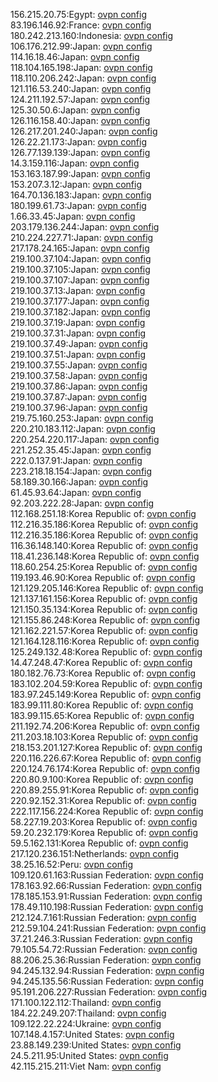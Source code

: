 156.215.20.75:Egypt: [ovpn config](vpn/156_215_20_75.ovpn)  
83.196.146.92:France: [ovpn config](vpn/83_196_146_92.ovpn)  
180.242.213.160:Indonesia: [ovpn config](vpn/180_242_213_160.ovpn)  
106.176.212.99:Japan: [ovpn config](vpn/106_176_212_99.ovpn)  
114.16.18.46:Japan: [ovpn config](vpn/114_16_18_46.ovpn)  
118.104.165.198:Japan: [ovpn config](vpn/118_104_165_198.ovpn)  
118.110.206.242:Japan: [ovpn config](vpn/118_110_206_242.ovpn)  
121.116.53.240:Japan: [ovpn config](vpn/121_116_53_240.ovpn)  
124.211.192.57:Japan: [ovpn config](vpn/124_211_192_57.ovpn)  
125.30.50.6:Japan: [ovpn config](vpn/125_30_50_6.ovpn)  
126.116.158.40:Japan: [ovpn config](vpn/126_116_158_40.ovpn)  
126.217.201.240:Japan: [ovpn config](vpn/126_217_201_240.ovpn)  
126.22.21.173:Japan: [ovpn config](vpn/126_22_21_173.ovpn)  
126.77.139.139:Japan: [ovpn config](vpn/126_77_139_139.ovpn)  
14.3.159.116:Japan: [ovpn config](vpn/14_3_159_116.ovpn)  
153.163.187.99:Japan: [ovpn config](vpn/153_163_187_99.ovpn)  
153.207.3.12:Japan: [ovpn config](vpn/153_207_3_12.ovpn)  
164.70.136.183:Japan: [ovpn config](vpn/164_70_136_183.ovpn)  
180.199.61.73:Japan: [ovpn config](vpn/180_199_61_73.ovpn)  
1.66.33.45:Japan: [ovpn config](vpn/1_66_33_45.ovpn)  
203.179.136.244:Japan: [ovpn config](vpn/203_179_136_244.ovpn)  
210.224.227.71:Japan: [ovpn config](vpn/210_224_227_71.ovpn)  
217.178.24.165:Japan: [ovpn config](vpn/217_178_24_165.ovpn)  
219.100.37.104:Japan: [ovpn config](vpn/219_100_37_104.ovpn)  
219.100.37.105:Japan: [ovpn config](vpn/219_100_37_105.ovpn)  
219.100.37.107:Japan: [ovpn config](vpn/219_100_37_107.ovpn)  
219.100.37.13:Japan: [ovpn config](vpn/219_100_37_13.ovpn)  
219.100.37.177:Japan: [ovpn config](vpn/219_100_37_177.ovpn)  
219.100.37.182:Japan: [ovpn config](vpn/219_100_37_182.ovpn)  
219.100.37.19:Japan: [ovpn config](vpn/219_100_37_19.ovpn)  
219.100.37.31:Japan: [ovpn config](vpn/219_100_37_31.ovpn)  
219.100.37.49:Japan: [ovpn config](vpn/219_100_37_49.ovpn)  
219.100.37.51:Japan: [ovpn config](vpn/219_100_37_51.ovpn)  
219.100.37.55:Japan: [ovpn config](vpn/219_100_37_55.ovpn)  
219.100.37.58:Japan: [ovpn config](vpn/219_100_37_58.ovpn)  
219.100.37.86:Japan: [ovpn config](vpn/219_100_37_86.ovpn)  
219.100.37.87:Japan: [ovpn config](vpn/219_100_37_87.ovpn)  
219.100.37.96:Japan: [ovpn config](vpn/219_100_37_96.ovpn)  
219.75.160.253:Japan: [ovpn config](vpn/219_75_160_253.ovpn)  
220.210.183.112:Japan: [ovpn config](vpn/220_210_183_112.ovpn)  
220.254.220.117:Japan: [ovpn config](vpn/220_254_220_117.ovpn)  
221.252.35.45:Japan: [ovpn config](vpn/221_252_35_45.ovpn)  
222.0.137.91:Japan: [ovpn config](vpn/222_0_137_91.ovpn)  
223.218.18.154:Japan: [ovpn config](vpn/223_218_18_154.ovpn)  
58.189.30.166:Japan: [ovpn config](vpn/58_189_30_166.ovpn)  
61.45.93.64:Japan: [ovpn config](vpn/61_45_93_64.ovpn)  
92.203.222.28:Japan: [ovpn config](vpn/92_203_222_28.ovpn)  
112.168.251.18:Korea Republic of: [ovpn config](vpn/112_168_251_18.ovpn)  
112.216.35.186:Korea Republic of: [ovpn config](vpn/112_216_35_186.ovpn)  
112.216.35.186:Korea Republic of: [ovpn config](vpn/112_216_35_186.ovpn)  
116.36.148.140:Korea Republic of: [ovpn config](vpn/116_36_148_140.ovpn)  
118.41.236.148:Korea Republic of: [ovpn config](vpn/118_41_236_148.ovpn)  
118.60.254.25:Korea Republic of: [ovpn config](vpn/118_60_254_25.ovpn)  
119.193.46.90:Korea Republic of: [ovpn config](vpn/119_193_46_90.ovpn)  
121.129.205.146:Korea Republic of: [ovpn config](vpn/121_129_205_146.ovpn)  
121.137.161.156:Korea Republic of: [ovpn config](vpn/121_137_161_156.ovpn)  
121.150.35.134:Korea Republic of: [ovpn config](vpn/121_150_35_134.ovpn)  
121.155.86.248:Korea Republic of: [ovpn config](vpn/121_155_86_248.ovpn)  
121.162.221.57:Korea Republic of: [ovpn config](vpn/121_162_221_57.ovpn)  
121.164.128.116:Korea Republic of: [ovpn config](vpn/121_164_128_116.ovpn)  
125.249.132.48:Korea Republic of: [ovpn config](vpn/125_249_132_48.ovpn)  
14.47.248.47:Korea Republic of: [ovpn config](vpn/14_47_248_47.ovpn)  
180.182.76.73:Korea Republic of: [ovpn config](vpn/180_182_76_73.ovpn)  
183.102.204.59:Korea Republic of: [ovpn config](vpn/183_102_204_59.ovpn)  
183.97.245.149:Korea Republic of: [ovpn config](vpn/183_97_245_149.ovpn)  
183.99.111.80:Korea Republic of: [ovpn config](vpn/183_99_111_80.ovpn)  
183.99.115.65:Korea Republic of: [ovpn config](vpn/183_99_115_65.ovpn)  
211.192.74.206:Korea Republic of: [ovpn config](vpn/211_192_74_206.ovpn)  
211.203.18.103:Korea Republic of: [ovpn config](vpn/211_203_18_103.ovpn)  
218.153.201.127:Korea Republic of: [ovpn config](vpn/218_153_201_127.ovpn)  
220.116.226.67:Korea Republic of: [ovpn config](vpn/220_116_226_67.ovpn)  
220.124.76.174:Korea Republic of: [ovpn config](vpn/220_124_76_174.ovpn)  
220.80.9.100:Korea Republic of: [ovpn config](vpn/220_80_9_100.ovpn)  
220.89.255.91:Korea Republic of: [ovpn config](vpn/220_89_255_91.ovpn)  
220.92.152.31:Korea Republic of: [ovpn config](vpn/220_92_152_31.ovpn)  
222.117.156.224:Korea Republic of: [ovpn config](vpn/222_117_156_224.ovpn)  
58.227.19.203:Korea Republic of: [ovpn config](vpn/58_227_19_203.ovpn)  
59.20.232.179:Korea Republic of: [ovpn config](vpn/59_20_232_179.ovpn)  
59.5.162.131:Korea Republic of: [ovpn config](vpn/59_5_162_131.ovpn)  
217.120.236.151:Netherlands: [ovpn config](vpn/217_120_236_151.ovpn)  
38.25.16.52:Peru: [ovpn config](vpn/38_25_16_52.ovpn)  
109.120.61.163:Russian Federation: [ovpn config](vpn/109_120_61_163.ovpn)  
178.163.92.66:Russian Federation: [ovpn config](vpn/178_163_92_66.ovpn)  
178.185.153.91:Russian Federation: [ovpn config](vpn/178_185_153_91.ovpn)  
178.49.110.198:Russian Federation: [ovpn config](vpn/178_49_110_198.ovpn)  
212.124.7.161:Russian Federation: [ovpn config](vpn/212_124_7_161.ovpn)  
212.59.104.241:Russian Federation: [ovpn config](vpn/212_59_104_241.ovpn)  
37.21.246.3:Russian Federation: [ovpn config](vpn/37_21_246_3.ovpn)  
79.105.54.72:Russian Federation: [ovpn config](vpn/79_105_54_72.ovpn)  
88.206.25.36:Russian Federation: [ovpn config](vpn/88_206_25_36.ovpn)  
94.245.132.94:Russian Federation: [ovpn config](vpn/94_245_132_94.ovpn)  
94.245.135.56:Russian Federation: [ovpn config](vpn/94_245_135_56.ovpn)  
95.191.206.227:Russian Federation: [ovpn config](vpn/95_191_206_227.ovpn)  
171.100.122.112:Thailand: [ovpn config](vpn/171_100_122_112.ovpn)  
184.22.249.207:Thailand: [ovpn config](vpn/184_22_249_207.ovpn)  
109.122.22.224:Ukraine: [ovpn config](vpn/109_122_22_224.ovpn)  
107.148.4.157:United States: [ovpn config](vpn/107_148_4_157.ovpn)  
23.88.149.239:United States: [ovpn config](vpn/23_88_149_239.ovpn)  
24.5.211.95:United States: [ovpn config](vpn/24_5_211_95.ovpn)  
42.115.215.211:Viet Nam: [ovpn config](vpn/42_115_215_211.ovpn)  
